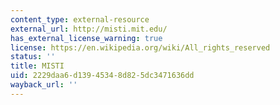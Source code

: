 ```yaml
---
content_type: external-resource
external_url: http://misti.mit.edu/
has_external_license_warning: true
license: https://en.wikipedia.org/wiki/All_rights_reserved
status: ''
title: MISTI
uid: 2229daa6-d139-4534-8d82-5dc3471636dd
wayback_url: ''
---
```

